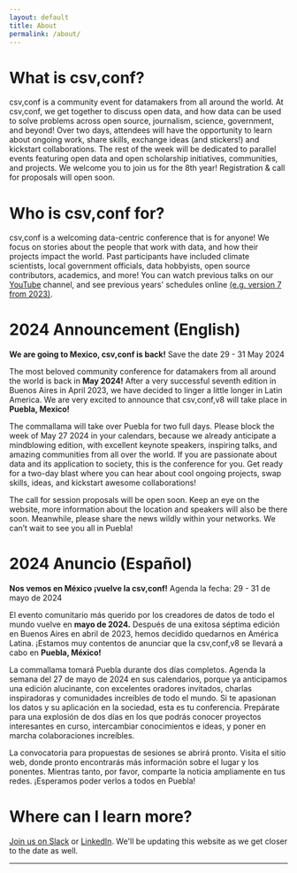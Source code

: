 ```yaml
---
layout: default
title: About
permalink: /about/
---
```


# What is csv,conf?
csv,conf is a community event for datamakers from all around the world. At csv,conf, we get together to discuss open data, and how data can be used to solve problems across open source, journalism, science, government, and beyond! Over two days, attendees will have the opportunity to learn about ongoing work, share skills, exchange ideas (and stickers!) and kickstart collaborations. The rest of the week will be dedicated to parallel events featuring open data and open scholarship initiatives, communities, and projects. We welcome you to join us for the 8th year! Registration & call for proposals will open soon.

# Who is csv,conf for?
csv,conf is a welcoming data-centric conference that is for anyone! We focus on stories about the people that work with data, and how their projects impact the world. Past participants have included climate scientists, local government officials, data hobbyists, open source contributors, academics, and more! You can watch previous talks on our <a href="https://www.youtube.com/channel/UCWq7JfT4PJrCZLmxSOVJOww" title="csv,conf YouTube Channel">YouTube</a> channel, and see previous years' schedules online <a href="/2023/2023/schedule/" title="csv,conf,v7 site">(e.g. version 7 from 2023)</a>.

# 2024 Announcement (English)
**We are going to Mexico, csv,conf is back!**
Save the date 29 - 31 May 2024

The most beloved community conference for datamakers from all around the world is back in **May 2024!** After a very successful seventh edition in Buenos Aires in April 2023, we have decided to linger a little longer in Latin America. We are very excited to announce that csv,conf,v8 will take place in **Puebla, Mexico!**

The commallama will take over Puebla for two full days. Please block the week of May 27 2024 in your calendars, because we already anticipate a mindblowing edition, with excellent keynote speakers, inspiring talks, and amazing communities from all over the world. If you are passionate about data and its application to society, this is the conference for you. Get ready for a two-day blast where you can hear about cool ongoing projects, swap skills, ideas, and kickstart awesome collaborations!

The call for session proposals will be open soon. Keep an eye on the website, more information about the location and speakers will also be there soon. Meanwhile, please share the news wildly within your networks. We can’t wait to see you all in Puebla!

# 2024 Anuncio (Español)
**Nos vemos en México ¡vuelve la csv,conf!**
Agenda la fecha: 29 - 31 de mayo de 2024

El evento comunitario más querido por los creadores de datos de todo el mundo vuelve en **mayo de 2024.** Después de una exitosa séptima edición en Buenos Aires en abril de 2023, hemos decidido quedarnos en América Latina. ¡Estamos muy contentos de anunciar que la csv,conf,v8 se llevará a cabo en **Puebla, México!** 

La commallama tomará Puebla durante dos días completos. Agenda la semana del 27 de mayo de 2024 en sus calendarios, porque ya anticipamos una edición alucinante, con excelentes oradores invitados, charlas inspiradoras y comunidades increíbles de todo el mundo. Si te apasionan los datos y su aplicación en la sociedad, esta es tu conferencia. Prepárate para una explosión de dos días en los que podrás conocer proyectos interesantes en curso, intercambiar conocimientos e ideas, y poner en marcha colaboraciones increíbles. 

La convocatoria para propuestas de sesiones se abrirá pronto. Visita el sitio web, donde pronto encontrarás más información sobre el lugar y los ponentes. Mientras tanto, por favor, comparte la noticia ampliamente en tus redes. ¡Esperamos poder verlos a todos en Puebla! 


# Where can I learn more?
<a href="https://join.slack.com/t/csvconf/shared_invite/zt-1mbc9v4bl-7v~no8uAKTRih_OOPNWFnQ" title="CSV,Conf Slack organization">Join us on Slack</a> or <a href="https://www.linkedin.com/company/csv-conf" title="LinkedIn">LinkedIn</a>. We'll be updating this website as we get closer to the date as well.

---
